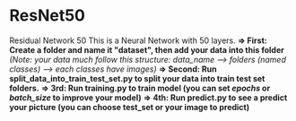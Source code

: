 # ResNet50
Residual Network 50 This is a Neural Network with 50 layers.
**=> First: Create a folder and name it "dataset", then add your data into this folder**
*(Note: your data much follow this structure: data_name --> folders (named classes) --> each classes have images)*
**=> Second: Run **split_data_into_train_test_set.py** to split your data into train test set folders.**
**=> 3rd: Run **training.py** to train model (you can set *epochs* or *batch_size* to improve your model)**
**=> 4th: Run **predict.py** to see a predict your picture (you can choose test_set or your image to predict)**

